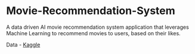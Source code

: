 # Movie-Recommendation-System
A data driven AI movie recommendation system application that leverages Machine Learning to recommend movies to users, based on their likes.

Data - [Kaggle](https://www.kaggle.com/tmdb/tmdb-movie-metadata)
